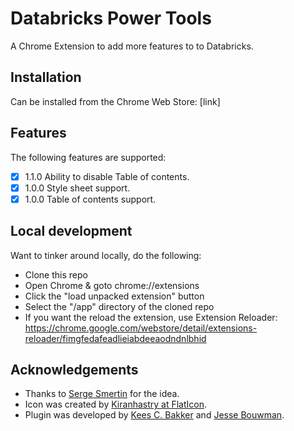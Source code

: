 # Databricks Power Tools
A Chrome Extension to add more features to to Databricks.

## Installation
Can be installed from the Chrome Web Store: [link]


## Features
The following features are supported:

- [x] 1.1.0 Ability to disable Table of contents.
- [x] 1.0.0 Style sheet support.
- [x] 1.0.0 Table of contents support.

## Local development
Want to tinker around locally, do the following:
- Clone this repo
- Open Chrome & goto chrome://extensions
- Click the "load unpacked extension" button
- Select the "/app" directory of the cloned repo
- If you want the reload the extension, use Extension Reloader: https://chrome.google.com/webstore/detail/extensions-reloader/fimgfedafeadlieiabdeeaodndnlbhid

## Acknowledgements

- Thanks to <a href="https://www.linkedin.com/in/smertin/">Serge Smertin</a> for the idea.
- Icon was created by <a href="https://www.flaticon.com/free-icon/drill_844926?term=drill&page=1&position=15">Kiranhastry at FlatIcon</a>.
- Plugin was developed by <a href="https://keestalkstech.com">Kees C. Bakker</a> and <a href="https://www.linkedin.com/in/jesse-bouwman-610b49a5/">Jesse Bouwman</a>.